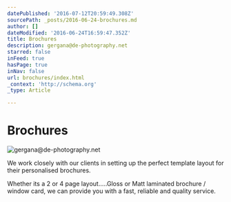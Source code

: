 ```yaml
---
datePublished: '2016-07-12T20:59:49.308Z'
sourcePath: _posts/2016-06-24-brochures.md
author: []
dateModified: '2016-06-24T16:59:47.352Z'
title: Brochures
description: gergana@de-photography.net
starred: false
inFeed: true
hasPage: true
inNav: false
url: brochures/index.html
_context: 'http://schema.org'
_type: Article

---
```

# Brochures
![gergana@de-photography.net](https://the-grid-user-content.s3-us-west-2.amazonaws.com/9323d53f-507d-49dc-9e68-baccbf237be9.png)

We work closely with our clients in setting up the perfect template layout for their personalised brochures.

Whether its a 2 or 4 page layout.....Gloss or Matt laminated brochure / window card, we can provide you with a fast, reliable and quality service.